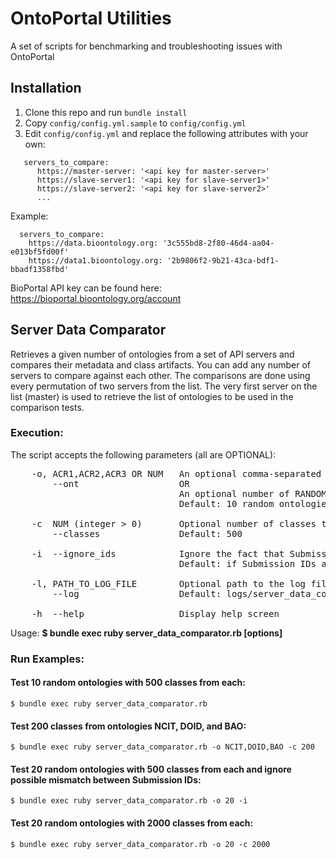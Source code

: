 # OntoPortal Utilities
A set of scripts for benchmarking and troubleshooting issues with OntoPortal

## Installation
1. Clone this repo and run `bundle install`
2. Copy `config/config.yml.sample` to `config/config.yml`
3. Edit `config/config.yml` and replace the following attributes with your own:
```
   servers_to_compare:
      https://master-server: '<api key for master-server>'
      https://slave-server1: '<api key for slave-server1>'
      https://slave-server2: '<api key for slave-server2>'
      ...
```
Example:
```
  servers_to_compare:
    https://data.bioontology.org: '3c555bd8-2f80-46d4-aa04-e013bf5fd00f'
    https://data1.bioontology.org: '2b9806f2-9b21-43ca-bdf1-bbadf1358fbd'
```
BioPortal API key can be found here: https://bioportal.bioontology.org/account

## Server Data Comparator
Retrieves a given number of ontologies from a set of API servers and compares their metadata and class artifacts. You can add any number of servers to compare against each other. The comparisons are done using every permutation of two servers from the list. The very first server on the list (master) is used to retrieve the list of ontologies to be used in the comparison tests.

### Execution:
The script accepts the following parameters (all are OPTIONAL):
<pre>
    -o, ACR1,ACR2,ACR3 OR NUM   An optional comma-separated list of ontologies to test 
        --ont                   OR 
                                An optional number of RANDOM ontologies to test
                                Default: 10 random ontologies
        
    -c  NUM (integer > 0)       Optional number of classes to test per ontology
        --classes               Default: 500
     
    -i  --ignore_ids            Ignore the fact that Submission IDs are different between servers and proceed with ALL checks
                                Default: if Submission IDs are different, further checks NOT PERFORMED

    -l, PATH_TO_LOG_FILE        Optional path to the log file        
        --log                   Default: logs/server_data_comparator-run.log
         
    -h  --help                  Display help screen
</pre>

Usage: __$ bundle exec ruby server_data_comparator.rb [options]__

### Run Examples:
#### Test 10 random ontologies with 500 classes from each:
`$ bundle exec ruby server_data_comparator.rb`

#### Test 200 classes from ontologies NCIT, DOID, and BAO:
`$ bundle exec ruby server_data_comparator.rb -o NCIT,DOID,BAO -c 200`

#### Test 20 random ontologies with 500 classes from each and ignore possible mismatch between Submission IDs:
`$ bundle exec ruby server_data_comparator.rb -o 20 -i`

#### Test 20 random ontologies with 2000 classes from each:
`$ bundle exec ruby server_data_comparator.rb -o 20 -c 2000`

 
